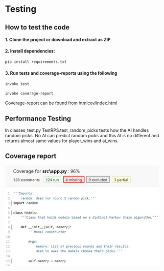 # Testing

## How to test the code
#### 1. Clone the project or download and extract as ZIP
#### 2. Install dependencies:
```bash
pip install requirements.txt
```
#### 3. Run tests and coverage-reports using the following
```bash
invoke test
```
```bash
invoke coverage-report
```
Coverage-report can be found from htmlcov/index.html

## Performance Testing
In classes_test.py TestRPS.test_random_picks tests how the AI handles random picks. No AI can predict random picks and this AI is no different and returns almost same values for player_wins and ai_wins.

## Coverage report
![week4coverage](https://github.com/Sanexi/tira-harjoitustyo/blob/main/documentation/images/week4coverage.JPG)
